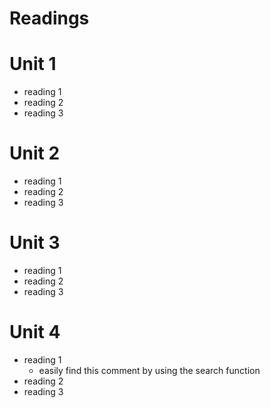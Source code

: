 # Readings

# Unit 1
- reading 1
- reading 2
- reading 3

# Unit 2
- reading 1
- reading 2
- reading 3

# Unit 3
- reading 1
- reading 2
- reading 3

# Unit 4
- reading 1
  - easily find this comment by using the search function
- reading 2
- reading 3
